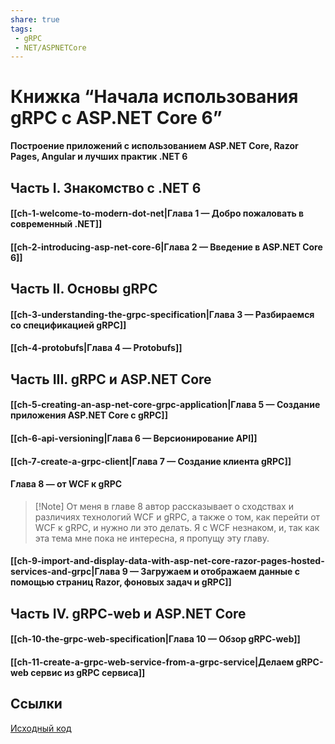 ```yaml
---
share: true
tags:
 - gRPC
 - NET/ASPNETCore
---
```

# Книжка “Начала использования gRPC с ASP.NET Core 6”
**Построение приложений с использованием ASP.NET Core, Razor Pages, Angular и лучших практик .NET 6**

## Часть I. Знакомство с .NET 6
#### [[ch-1-welcome-to-modern-dot-net|Глава 1 — Добро пожаловать в современный .NET]]
#### [[ch-2-introducing-asp-net-core-6|Глава 2 — Введение в ASP.NET Core 6]]
## Часть II. Основы gRPC
#### [[ch-3-understanding-the-grpc-specification|Глава 3 — Разбираемся со спецификацией gRPC]]
#### [[ch-4-protobufs|Глава 4 — Protobufs]]
## Часть III. gRPC и ASP.NET Core
#### [[ch-5-creating-an-asp-net-core-grpc-application|Глава 5 — Создание приложения ASP.NET Core с gRPC]]
#### [[ch-6-api-versioning|Глава 6 — Версионирование API]]
#### [[ch-7-create-a-grpc-client|Глава 7 — Создание клиента gRPC]]
#### Глава 8 — от WCF к gRPC
> [!Note] От меня
> в главе 8 автор рассказывает о сходствах и различиях технологий WCF и gRPC, а также о том, как перейти от WCF к gRPC, и нужно ли это делать. Я с WCF незнаком, и, так как эта тема мне пока не интересна, я пропущу эту главу.

#### [[ch-9-import-and-display-data-with-asp-net-core-razor-pages-hosted-services-and-grpc|Глава 9 — Загружаем и отображаем данные с помощью страниц Razor, фоновых задач и gRPC]]
## Часть IV. gRPC-web и ASP.NET Core
#### [[ch-10-the-grpc-web-specification|Глава 10 — Обзор gRPC-web]]
#### [[ch-11-create-a-grpc-web-service-from-a-grpc-service|Делаем gRPC-web сервис из gRPC сервиса]]

## Ссылки
[Исходный код](https://github.com/Apress/beg-grpc-w-asp.net-core-6)